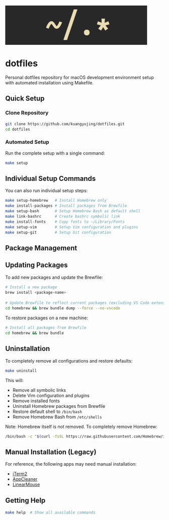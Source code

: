 ![dotfiles](.assets/logo.png)
# dotfiles

Personal dotfiles repository for macOS development environment setup with automated installation using Makefile.

## Quick Setup

### Clone Repository

```bash
git clone https://github.com/kuangyujing/dotfiles.git
cd dotfiles
```

### Automated Setup

Run the complete setup with a single command:

```bash
make setup
```

## Individual Setup Commands

You can also run individual setup steps:

```bash
make setup-homebrew   # Install Homebrew only
make install-packages # Install packages from Brewfile
make setup-bash       # Setup Homebrew Bash as default shell
make link-bashrc      # Create bashrc symbolic link
make install-fonts    # Copy fonts to ~/Library/Fonts
make setup-vim        # Setup Vim configuration and plugins
make setup-git        # Setup Git configuration
```

## Package Management

## Updating Packages

To add new packages and update the Brewfile:

```bash
# Install a new package
brew install <package-name>

# Update Brewfile to reflect current packages (excluding VS Code extensions)
cd homebrew && brew bundle dump --force --no-vscode
```

To restore packages on a new machine:

```bash
# Install all packages from Brewfile
cd homebrew && brew bundle
```

## Uninstallation

To completely remove all configurations and restore defaults:

```bash
make uninstall
```

This will:
- Remove all symbolic links
- Delete Vim configuration and plugins
- Remove installed fonts
- Uninstall Homebrew packages from Brewfile
- Restore default shell to `/bin/bash`
- Remove Homebrew Bash from `/etc/shells`

Note: Homebrew itself is not removed. To completely remove Homebrew:

```bash
/bin/bash -c "$(curl -fsSL https://raw.githubusercontent.com/Homebrew/install/HEAD/uninstall.sh)"
```

## Manual Installation (Legacy)

For reference, the following apps may need manual installation:
- [iTerm2](https://iterm2.com/downloads.html)
- [AppCleaner](https://freemacsoft.net/appcleaner/)
- [LinearMouse](https://linearmouse.app/)

## Getting Help

```bash
make help  # Show all available commands
```

